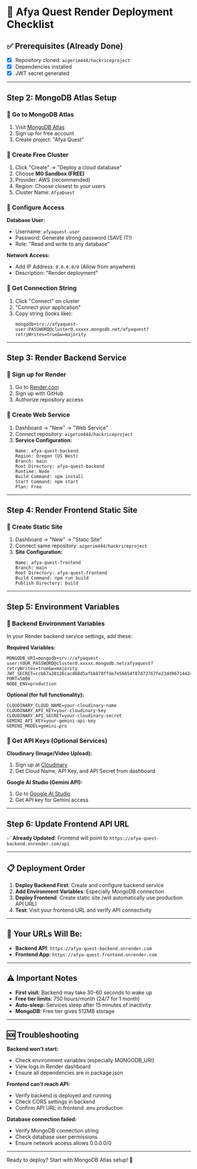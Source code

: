 # 🚀 Afya Quest Render Deployment Checklist

## ✅ Prerequisites (Already Done)
- [x] Repository cloned: `aigerim444/hackriceproject`
- [x] Dependencies installed
- [x] JWT secret generated

---

## Step 2: MongoDB Atlas Setup

### 📍 Go to MongoDB Atlas
1. Visit [MongoDB Atlas](https://www.mongodb.com/cloud/atlas)
2. Sign up for free account
3. Create project: "Afya Quest"

### 📍 Create Free Cluster
1. Click "Create" → "Deploy a cloud database"
2. Choose **M0 Sandbox (FREE)**
3. Provider: AWS (recommended)
4. Region: Choose closest to your users
5. Cluster Name: `AfyaQuest`

### 📍 Configure Access
**Database User:**
- Username: `afyaquest-user`
- Password: Generate strong password (SAVE IT!)
- Role: "Read and write to any database"

**Network Access:**
- Add IP Address: `0.0.0.0/0` (Allow from anywhere)
- Description: "Render deployment"

### 📍 Get Connection String
1. Click "Connect" on cluster
2. "Connect your application"
3. Copy string (looks like):
   ```
   mongodb+srv://afyaquest-user:PASSWORD@cluster0.xxxxx.mongodb.net/afyaquest?retryWrites=true&w=majority
   ```

---

## Step 3: Render Backend Service

### 📍 Sign up for Render
1. Go to [Render.com](https://render.com)
2. Sign up with GitHub
3. Authorize repository access

### 📍 Create Web Service
1. Dashboard → "New" → "Web Service"
2. Connect repository: `aigerim444/hackriceproject`
3. **Service Configuration:**
   ```
   Name: afya-quest-backend
   Region: Oregon (US West)
   Branch: main
   Root Directory: afya-quest-backend
   Runtime: Node
   Build Command: npm install
   Start Command: npm start
   Plan: Free
   ```

---

## Step 4: Render Frontend Static Site

### 📍 Create Static Site
1. Dashboard → "New" → "Static Site"
2. Connect same repository: `aigerim444/hackriceproject`
3. **Site Configuration:**
   ```
   Name: afya-quest-frontend
   Branch: main
   Root Directory: afya-quest-frontend
   Build Command: npm run build
   Publish Directory: build
   ```

---

## Step 5: Environment Variables

### 📍 Backend Environment Variables
In your Render backend service settings, add these:

**Required Variables:**
```
MONGODB_URI=mongodb+srv://afyaquest-user:YOUR_PASSWORD@cluster0.xxxxx.mongodb.net/afyaquest?retryWrites=true&w=majority
JWT_SECRET=ccb67a20126cacd68d5afbb870ffde7e56654f87d72767fe23dd96714424710636f96a83e228db2243e3d718710662230cb9a4f51b9b843ed16a08be9738c771
PORT=5000
NODE_ENV=production
```

**Optional (for full functionality):**
```
CLOUDINARY_CLOUD_NAME=your-cloudinary-name
CLOUDINARY_API_KEY=your-cloudinary-key
CLOUDINARY_API_SECRET=your-cloudinary-secret
GEMINI_API_KEY=your-gemini-api-key
GEMINI_MODEL=gemini-pro
```

### 📍 Get API Keys (Optional Services)

**Cloudinary (Image/Video Upload):**
1. Sign up at [Cloudinary](https://cloudinary.com)
2. Get Cloud Name, API Key, and API Secret from dashboard

**Google AI Studio (Gemini API):**
1. Go to [Google AI Studio](https://aistudio.google.com)
2. Get API key for Gemini access

---

## Step 6: Update Frontend API URL

✅ **Already Updated**: Frontend will point to `https://afya-quest-backend.onrender.com/api`

---

## 📋 Deployment Order

1. **Deploy Backend First**: Create and configure backend service
2. **Add Environment Variables**: Especially MongoDB connection
3. **Deploy Frontend**: Create static site (will automatically use production API URL)
4. **Test**: Visit your frontend URL and verify API connectivity

---

## 🔗 Your URLs Will Be:
- **Backend API**: `https://afya-quest-backend.onrender.com`
- **Frontend App**: `https://afya-quest-frontend.onrender.com`

---

## ⚠️ Important Notes

- **First visit**: Backend may take 30-60 seconds to wake up
- **Free tier limits**: 750 hours/month (24/7 for 1 month)
- **Auto-sleep**: Services sleep after 15 minutes of inactivity
- **MongoDB**: Free tier gives 512MB storage

---

## 🆘 Troubleshooting

**Backend won't start:**
- Check environment variables (especially MONGODB_URI)
- View logs in Render dashboard
- Ensure all dependencies are in package.json

**Frontend can't reach API:**
- Verify backend is deployed and running
- Check CORS settings in backend
- Confirm API URL in frontend .env.production

**Database connection failed:**
- Verify MongoDB connection string
- Check database user permissions
- Ensure network access allows 0.0.0.0/0

---

Ready to deploy? Start with MongoDB Atlas setup! 🚀
